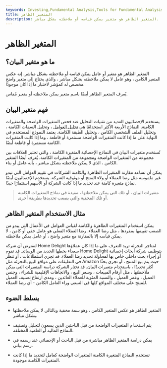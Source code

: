 ```yaml
---
keywords: Investing,Fundamental Analysis,Tools for Fundamental Analysis,Tools
title: المتغير الظاهر
description: المتغير الظاهر هو متغير يمكن قياسه أو ملاحظته بشكل مباشر.
---
```


# المتغير الظاهر
## ما هو متغير البيان؟

المتغير الظاهر هو متغير أو عامل يمكن قياسه أو ملاحظته بشكل مباشر. إنه عكس المتغير الكامن ، وهو عامل لا يمكن ملاحظته بشكل مباشر ، والذي يحتاج إلى متغير واضح مخصص له كمؤشر لاختبار ما إذا كان موجودًا.

يُعرف المتغير الظاهر أيضًا باسم متغير يمكن ملاحظته أو متغير مُقاس.

## فهم متغير البيان

يستخدم الإحصائيون العديد من تقنيات التحليل عند فحص المتغيرات الواضحة والمتغيرات الكامنة. النماذج الأربعة الأكثر استخدامًا هي [تحليل العوامل](/random-factor-analysis) ، وتحليل السمات الكامنة ، وتحليل الملف الشخصي الكامن ، وتحليل الطبقة الكامنة. يعتمد النموذج المستخدم في النهاية على ما إذا كانت المتغيرات الواضحة مستمرة أو قاطعة ، وما إذا كانت المتغيرات الكامنة مستمرة أو قاطعة أيضًا.

تُستخدم متغيرات البيان في النماذج الإحصائية المتغيرة الكامنة ، والتي تختبر العلاقات بين مجموعة من المتغيرات الواضحة ومجموعة من المتغيرات الكامنة. يُعرف أيضًا المتغير الكامن ، الذي لا يمكن ملاحظته بشكل مباشر ، بأنه عامل أو بناء.

يمكن أن تساعد مقارنة المتغيرات الظاهرة والكامنة الشركات في تقييم العوامل التي تبدو غير ملموسة مثل رضا العملاء أو ولاء المنتج أو موثوقية الشركة. يستخدم الإحصائيون أيضًا نماذج متغيرة كامنة عند تحديد ما إذا كانت الشركة أو الأسهم استثمارًا جيدًا.

> متغيرات البيان ، أو تلك التي يمكن ملاحظتها ، مفيدة في نماذج المتغيرات الكامنة أو تلك المخفية والتي يصعب تحديدها بطريقة أخرى.

>

## مثال الاستخدام المتغير الظاهر

يمكن استخدام المتغيرات الظاهرة والكامنة لقياس العوامل في الأعمال التي يبدو من الصعب تقييمها بمفردها ، مثل رضا العملاء. رضا العملاء الفعلي هو عامل خفي أو كامن ، لا يمكن قياسه إلا بالمقارنة مع متغير واضح ، أو عامل يمكن ملاحظته.

لنفترض أن شركة Home Delight لمتاجر التجزئة تريد التعرف على ما إذا كان عملاؤها سعداء بخطها الجديد من الوسائد. قد تقوم Home Delight بتوظيف شركة أبحاث إحصائية أو إجراء بحث داخلي خاص بها لمحاولة تحديد رضا العملاء. قد تجري استطلاعات ، أو تنظر في التعليقات على مواقع البيع بالتجزئة مثل Amazon حيث يتم بيع المنتج ، أو تجري بحثًا أكثر تحديدًا ، باستخدام متغيرات البيان. قد تختار الشركة دراسة المتغيرات التي يمكن ملاحظتها ، مثل أرقام المبيعات ، وسعر البيع ، والاتجاهات الإقليمية للشراء ، وجنس العميل ، وعمر العميل ، والنسبة المئوية للعملاء العائدين ، ومدى ارتفاع تصنيف العميل للمنتج على مختلف المواقع كلها في السعي وراء العامل الكامن - أي رضا العملاء.

## يسلط الضوء

- المتغير الظاهر هو عكس المتغير الكامن ، وهو سمة مخفية وبالتالي لا يمكن ملاحظتها بشكل مباشر.

- يتم استخدام المتغيرات الواضحة من قبل الباحثين الذين يسعون لتحليل وتصنيف النماذج المالية أو العلمية المختلفة.

- يمكن دراسة المتغير الظاهر مباشرة من قبل الباحث أو الإحصائي عند رسمه في رسم بياني.

- تستخدم النماذج المتغيرة الكامنة المتغيرات الواضحة كعامل لتحديد ما إذا كانت المتغيرات الكامنة موجودة.

